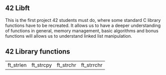 ## <b> 42 Libft </b>

This is the first project 42 students must do, where some standard C library functions have to be recreated. It allows us to have a deeper understanding of functions in general, memory management, basic algorithms and bonus functions will allows us to understand linked list manipulation.

## <b> 42 Library functions </b>
<table>
  <tr>
    <td>ft_strlen</td>
    <td>ft_strcpy</td>
    <td>ft_strchr</td>
    <td>ft_strrchr</td>
  </tr>
</table>

